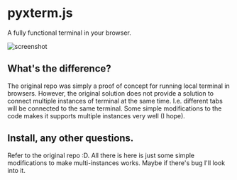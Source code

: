 # pyxterm.js
A fully functional terminal in your browser.

![screenshot](https://github.com/cs01/pyxterm.js/raw/master/pyxtermjs.gif)

## What's the difference?

The original repo was simply a proof of concept for running local terminal in browsers. However, the original solution does not provide a solution to connect multiple instances of terminal at the same time. I.e. different tabs will be connected to the same terminal. Some simple modifications to the code makes it supports multiple instances very well (I hope).

## Install, any other questions.

Refer to the original repo :D. All there is here is just some simple modifications to make multi-instances works. Maybe if there's bug I'll look into it.
